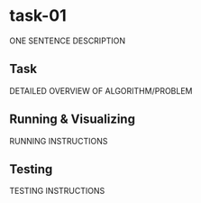 # task-01

ONE SENTENCE DESCRIPTION

## Task

DETAILED OVERVIEW OF ALGORITHM/PROBLEM

## Running & Visualizing

RUNNING INSTRUCTIONS

## Testing

TESTING INSTRUCTIONS
